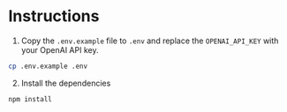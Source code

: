 # Instructions

1. Copy the `.env.example` file to `.env` and replace the `OPENAI_API_KEY` with your OpenAI API key.
```bash
cp .env.example .env
```

2. Install the dependencies
```bash
npm install
```